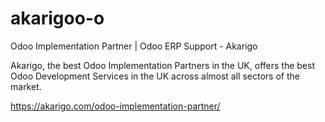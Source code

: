 # akarigoo-o
Odoo Implementation Partner | Odoo ERP Support - Akarigo

Akarigo, the best Odoo Implementation Partners in the UK, offers the best Odoo Development Services in the UK across almost all sectors of the market.

https://akarigo.com/odoo-implementation-partner/
